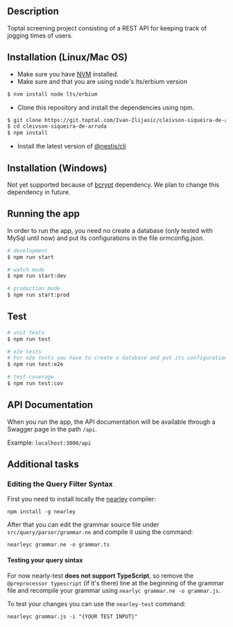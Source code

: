 ## Description

Toptal screening project consisting of a REST API for keeping track of jogging times of users.

## Installation (Linux/Mac OS)

- Make sure you have [NVM](https://github.com/nvm-sh/nvm) installed.
- Make sure and that you are using node's lts/erbium version
```bash
$ nvm install node lts/erbium
```
- Clone this repository and install the dependencies using npm.

```bash
$ git clone https://git.toptal.com/Ivan-Ilijasic/cleivson-siqueira-de-arruda.git
$ cd cleivson-siqueira-de-arruda
$ npm install
```
- Install the latest version of [@nestjs/cli](https://docs.nestjs.com/cli/overview)

## Installation (Windows)

Not yet supported because of [bcrypt](https://www.npmjs.com/package/bcrypt) dependency. We plan to change this dependency in future.

## Running the app

In order to run the app, you need no create a database (only tested with MySql until now) and put its configurations in the file ormconfig.json.

```bash
# development
$ npm run start

# watch mode
$ npm run start:dev

# production mode
$ npm run start:prod
```

## Test

```bash
# unit tests
$ npm run test

# e2e tests
# For e2e tests you have to create a database and put its configurations in the file ormconfig.json with the name "test"
$ npm run test:e2e

# test coverage
$ npm run test:cov
```

## API Documentation

When you run the app, the API documentation will be available through a Swagger page in the path ```/api```.

Example: `localhost:3000/api`

## Additional tasks

### Editing the Query Filter Syntax

First you need to install locally the [nearley](https://nearley.js.org/docs/getting-started) compiler:

```npm install -g nearley```

After that you can edit the grammar source file under `src/query/parser/grammar.ne` and compile it using the command:

```nearleyc grammar.ne -o grammar.ts```

#### Testing your query sintax
For now nearly-test **does not support TypeScript**, so remove the `@preprocessor typescript` (if it's there) line 
at the beginning of the grammar file and recompile your grammar using ```nearlyc grammar.ne -o grammar.js```.

To test your changes you can use the `nearley-test` command:

```nearleyc grammar.js -i "{YOUR TEST INPUT}"```
